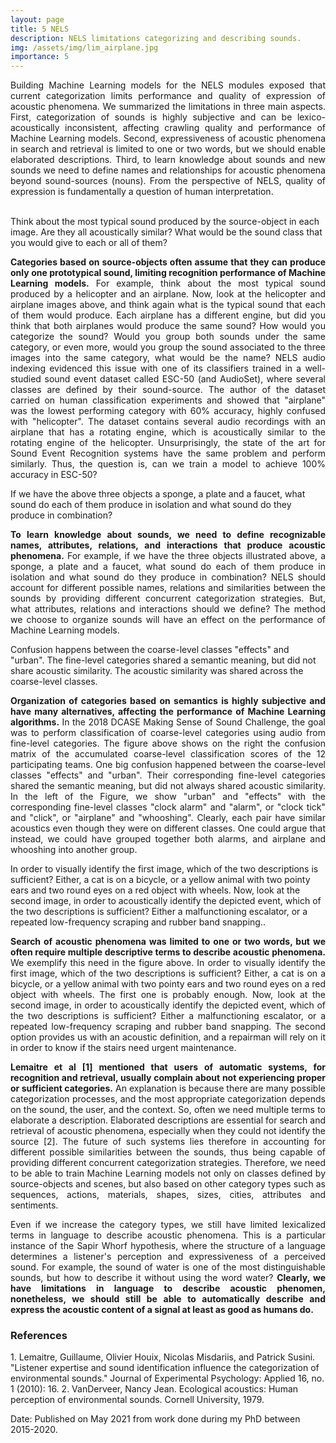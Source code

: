 ```yaml
---
layout: page
title: 5 NELS
description: NELS limitations categorizing and describing sounds.
img: /assets/img/lim_airplane.jpg
importance: 5
---
```


<p align="justify">Building Machine Learning models for the NELS modules exposed that current categorization limits performance and quality of expression of acoustic phenomena. We summarized the limitations in three main aspects. First, categorization of sounds is highly subjective and can be lexico-acoustically inconsistent, affecting crawling quality and performance of Machine Learning models. Second, expressiveness of acoustic phenomena in search and retrieval is limited to one or two words, but we should enable elaborated descriptions. Third, to learn knowledge about sounds and new sounds we need to define names and relationships for acoustic phenomena beyond sound-sources (nouns). From the perspective of NELS, quality of expression is fundamentally a question of human interpretation. </p>
<br>

<div class="row">
    <div class="col-sm mt-3 mt-md-0">
        <img class="img-fluid rounded z-depth-1" src="{{ '/assets/img/lim_airplane.jpg' | relative_url }}" alt="" title="example image"/>
    </div>
</div>    
<div class="caption">
    Think about the most typical sound produced by the source-object in each image. Are they all acoustically similar? What would be the sound class that you would give to each or all of them?    
</div>

<p align="justify"><b>Categories based on source-objects often assume that they can produce only one prototypical sound, limiting recognition performance of Machine Learning models.</b> For example, think about the most typical sound produced by a helicopter and an airplane. Now, look at the helicopter and airplane images above, and think again what is the typical sound that each of them would produce. Each airplane has a different engine, but did you think that both airplanes would produce the same sound? How would you categorize the sound? Would you group both sounds under the same category, or even more, would you group the sound associated to the three images into the same category, what would be the name? NELS audio indexing evidenced this issue with one of its classifiers trained in a well-studied sound event dataset called ESC-50 (and AudioSet), where several classes are defined by their sound-source. The author of the dataset carried on human classification experiments and showed that "airplane" was the lowest performing category with 60% accuracy, highly confused with "helicopter". The dataset contains several audio recordings with an airplane that has a rotating engine, which is acoustically similar to the rotating engine of the helicopter. Unsurprisingly, the state of the art for Sound Event Recognition systems have the same problem and perform similarly. Thus, the question is, can we train a model to achieve 100% accuracy in ESC-50?</p>

<div class="row">
    <div class="col-sm mt-3 mt-md-0">
        <img class="img-fluid rounded z-depth-1" src="{{ '/assets/img/lim_knowledge.png' | relative_url }}" alt="" title="example image"/>
    </div>
</div>    
<div class="caption">
    If we have the above three objects a sponge, a plate and a faucet, what sound do each of them produce in isolation and what sound do they produce in combination?

</div>

<p align="justify"><b>To learn knowledge about sounds, we need to define recognizable names, attributes, relations, and interactions that produce acoustic phenomena.</b> For example, if we have the three objects illustrated above, a sponge, a plate and a faucet, what sound do each of them produce in isolation and what sound do they produce in combination? NELS should account for different possible names, relations and similarities between the sounds by providing different concurrent categorization strategies. But, what attributes, relations and interactions should we define? The method we choose to organize sounds will have an effect on the performance of Machine Learning models.</p>

<div class="row">
    <div class="col-sm mt-3 mt-md-0">
        <img class="img-fluid rounded z-depth-1" src="{{ '/assets/img/lim_semantics_DCASE.png' | relative_url }}" alt="" title="example image"/>
    </div>
</div>    
<div class="caption">
    Confusion happens between the coarse-level classes "effects" and "urban". The fine-level categories shared a semantic meaning, but did not share acoustic similarity. The acoustic similarity was shared across the coarse-level classes.
</div>

<p align="justify"> <b>Organization of categories based on semantics is highly subjective and have many alternatives, affecting the performance of Machine Learning algorithms.</b> In the 2018 DCASE Making Sense of Sound Challenge, the goal was to perform classification of coarse-level categories using audio from fine-level categories. The figure above shows on the right the confusion matrix of the accumulated coarse-level classification scores of the 12 participating teams. One big confusion happened between the coarse-level classes "effects" and "urban". Their corresponding fine-level categories shared the semantic meaning, but did not always shared acoustic similarity. In the left of the Figure, we show "urban" and "effects" with the corresponding fine-level classes "clock alarm" and "alarm", or "clock tick" and "click", or "airplane" and "whooshing". Clearly, each pair have similar acoustics even though they were on different classes. One could argue that instead, we could have grouped together both alarms, and airplane and whooshing into another group.</p>

<div class="row">
    <div class="col-sm mt-3 mt-md-0">
        <img class="img-fluid rounded z-depth-1" src="{{ '/assets/img/lim_search.png' | relative_url }}" alt="" title="example image"/>
    </div>
</div>    
<div class="caption">
    In order to visually identify the first image, which of the two descriptions is sufficient? Either, a cat is on a bicycle, or a yellow animal with two pointy ears and two round eyes on a red object with wheels. Now, look at the second image, in order to acoustically identify the depicted event, which of the two descriptions is sufficient? Either a malfunctioning escalator, or a repeated low-frequency scraping and rubber band snapping..   
</div>

<p align="justify"><b>Search of acoustic phenomena was limited to one or two words, but we often require multiple descriptive terms to describe acoustic phenomena.</b> We exemplify this need in the figure above. In order to visually identify the first image, which of the two descriptions is sufficient? Either, a cat is on a bicycle, or a yellow animal with two pointy ears and two round eyes on a red object with wheels. The first one is probably enough. Now, look at the second image, in order to acoustically identify the depicted event, which of the two descriptions is sufficient? Either a malfunctioning escalator, or a repeated low-frequency scraping and rubber band snapping. The second option provides us with an acoustic definition, and a repairman will rely on it in order to know if the stairs need urgent maintenance.</p>

<p align="justify"> <b>Lemaitre et al [1] mentioned that users of automatic systems, for recognition and retrieval, usually complain about not experiencing proper or sufficient categories.</b> An explanation is because there are many possible categorization processes, and the most appropriate categorization depends on the sound, the user, and the context. So, often we need multiple terms to elaborate a description. Elaborated descriptions are essential for search and retrieval of acoustic phenomena, especially when they could not identify the source [2]. The future of such systems lies therefore in accounting for different possible similarities between the sounds, thus being capable of providing different concurrent categorization strategies. Therefore, we need to be able to train Machine Learning models not only on classes defined by source-objects and scenes, but also based on other category types such as sequences, actions, materials, shapes, sizes, cities, attributes and sentiments.</p>

<p align="justify">Even if we increase the category types, we still have limited lexicalized terms in language to describe acoustic phenomena. This is a particular instance of the Sapir Whorf hypothesis, where the structure of a language determines a listener's perception and expressiveness of a perceived sound. For example, the sound of water is one of the most distinguishable sounds, but how to describe it without using the word water? <b>Clearly, we have limitations in language to describe acoustic phenomen, nonetheless, we should still be able to automatically describe and express the acoustic content of a signal at least as good as humans do.</b> </p>

<h3>References</h3>
1. Lemaitre, Guillaume, Olivier Houix, Nicolas Misdariis, and Patrick Susini. "Listener expertise and sound identification influence the categorization of environmental sounds." Journal of Experimental Psychology: Applied 16, no. 1 (2010): 16.
2. VanDerveer, Nancy Jean. Ecological acoustics: Human perception of environmental sounds. Cornell University, 1979.

Date: Published on May 2021 from work done during my PhD between 2015-2020.


<!--
<div class="row">
    <div class="col-sm mt-3 mt-md-0">
        <img class="img-fluid rounded z-depth-1" src="{{ '/assets/img/1.jpg' | relative_url }}" alt="" title="example image"/>
    </div>
    <div class="col-sm mt-3 mt-md-0">
        <img class="img-fluid rounded z-depth-1" src="{{ '/assets/img/3.jpg' | relative_url }}" alt="" title="example image"/>
    </div>
    <div class="col-sm mt-3 mt-md-0">
        <img class="img-fluid rounded z-depth-1" src="{{ '/assets/img/5.jpg' | relative_url }}" alt="" title="example image"/>
    </div>
</div>
<div class="caption">
    Caption photos easily. On the left, a road goes through a tunnel. Middle, leaves artistically fall in a hipster photoshoot. Right, in another hipster photoshoot, a lumberjack grasps a handful of pine needles.
</div>
<div class="row">
    <div class="col-sm mt-3 mt-md-0">
        <img class="img-fluid rounded z-depth-1" src="{{ '/assets/img/5.jpg' | relative_url }}" alt="" title="example image"/>
    </div>
</div>
<div class="caption">
    This image can also have a caption. It's like magic.
</div>

You can also put regular text between your rows of images.
Say you wanted to write a little bit about your project before you posted the rest of the images.
You describe how you toiled, sweated, *bled* for your project, and then... you reveal it's glory in the next row of images.


<div class="row justify-content-sm-center">
    <div class="col-sm-8 mt-3 mt-md-0">
        <img class="img-fluid rounded z-depth-1" src="{{ '/assets/img/6.jpg' | relative_url }}" alt="" title="example image"/>
    </div>
    <div class="col-sm-4 mt-3 mt-md-0">
        <img class="img-fluid rounded z-depth-1" src="{{ '/assets/img/11.jpg' | relative_url }}" alt="" title="example image"/>
    </div>
</div>
<div class="caption">
    You can also have artistically styled 2/3 + 1/3 images, like these.
</div>


The code is simple.
Just wrap your images with `<div class="col-sm">` and place them inside `<div class="row">` (read more about the <a href="https://getbootstrap.com/docs/4.4/layout/grid/" target="_blank">Bootstrap Grid</a> system).
To make images responsive, add `img-fluid` class to each; for rounded corners and shadows use `rounded` and `z-depth-1` classes.
Here's the code for the last row of images above:

```html
<div class="row justify-content-sm-center">
    <div class="col-sm-8 mt-3 mt-md-0">
        <img class="img-fluid rounded z-depth-1" src="{{ '/assets/img/6.jpg' | relative_url }}" alt="" title="example image"/>
    </div>
    <div class="col-sm-4 mt-3 mt-md-0">
        <img class="img-fluid rounded z-depth-1" src="{{ '/assets/img/11.jpg' | relative_url }}" alt="" title="example image"/>
    </div>
</div>
```
-->
